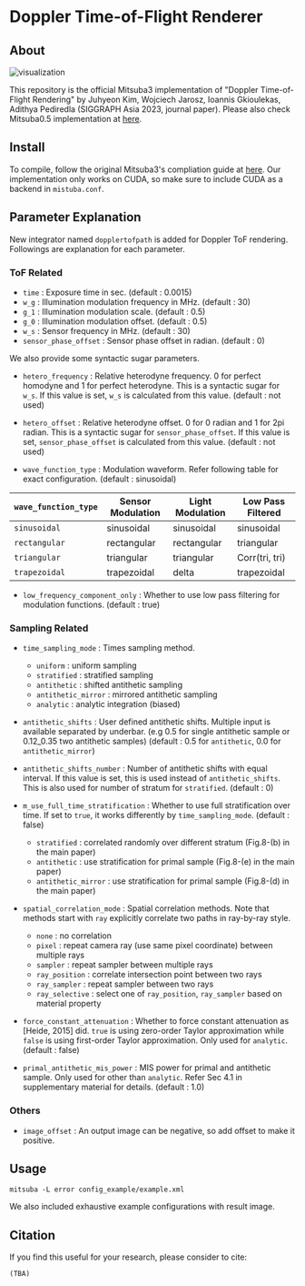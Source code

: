 Doppler Time-of-Flight Renderer
===================================
## About
![visualization](assets/teaser.gif)

This repository is the official Mitsuba3 implementation of "Doppler Time-of-Flight Rendering" by Juhyeon Kim, Wojciech Jarosz, Ioannis Gkioulekas, Adithya Pediredla (SIGGRAPH Asia 2023, journal paper).
Please also check Mitsuba0.5 implementation at [here](https://github.com/juhyeonkim95/MitsubaDopplerToF).

## Install
To compile, follow the original Mitsuba3's compliation guide at [here](https://github.com/mitsuba-renderer/mitsuba3).
Our implementation only works on CUDA, so make sure to include CUDA as a backend in `mistuba.conf`.

## Parameter Explanation
New integrator named `dopplertofpath` is added for Doppler ToF rendering.
Followings are explanation for each parameter.

### ToF Related
* `time` : Exposure time in sec. (default : 0.0015)
* `w_g` : Illumination modulation frequency in MHz. (default : 30)
* `g_1` : Illumination modulation scale. (default : 0.5)
* `g_0` : Illumination modulation offset. (default : 0.5)
* `w_s` : Sensor frequency in MHz. (default : 30)
* `sensor_phase_offset` : Sensor phase offset in radian. (default : 0)

We also provide some syntactic sugar parameters.
* `hetero_frequency` : Relative heterodyne frequency. 0 for perfect homodyne and 1 for perfect heterodyne. This is a syntactic sugar for `w_s`. If this value is set, `w_s` is calculated from this value. (default : not used)
* `hetero_offset` : Relative heterodyne offset. 0 for 0 radian and 1 for 2pi radian. This is a syntactic sugar for `sensor_phase_offset`. If this value is set, `sensor_phase_offset` is calculated from this value. (default : not used)


* `wave_function_type` : Modulation waveform. Refer following table for exact configuration. (default : sinusoidal)

| `wave_function_type` | Sensor Modulation | Light Modulation | Low Pass Filtered |
|-------------|-------------------|------------------|-------------------|
| `sinusoidal`  | sinusoidal        | sinusoidal       | sinusoidal        |
| `rectangular` | rectangular       | rectangular      | triangular        |
| `triangular`  | triangular        | triangular       | Corr(tri, tri)    |
| `trapezoidal` | trapezoidal       | delta            | trapezoidal       |

* `low_frequency_component_only` : Whether to use low pass filtering for modulation functions. (default : true)


### Sampling Related
* `time_sampling_mode` : Times sampling method.
    * `uniform` : uniform sampling
    * `stratified` : stratified sampling
    * `antithetic` : shifted antithetic sampling
    * `antithetic_mirror` : mirrored antithetic sampling
    * `analytic` : analytic integration (biased)

* `antithetic_shifts` : User defined antithetic shifts. Multiple input is available separated by underbar. (e.g 0.5 for single antithetic sample or 0.12_0.35 two antithetic samples) (default : 0.5 for `antithetic`, 0.0 for `antithetic_mirror`)
* `antithetic_shifts_number` : Number of antithetic shifts with equal interval. If this value is set, this is used instead of `antithetic_shifts`. This is also used for number of stratum for `stratified`. (default : 0)
* `m_use_full_time_stratification` : Whether to use full stratification over time. If set to `true`, it works differently by `time_sampling_mode`. (default : false)
    * `stratified` : correlated randomly over different stratum (Fig.8-(b) in the main paper)
    * `antithetic` : use stratification for primal sample (Fig.8-(e) in the main paper)
    * `antithetic_mirror` : use stratification for primal sample (Fig.8-(d) in the main paper)

* `spatial_correlation_mode` : Spatial correlation methods. Note that methods start with `ray` explicitly correlate two paths in ray-by-ray style.
    * `none` : no correlation
    * `pixel` : repeat camera ray (use same pixel coordinate) between multiple rays
    * `sampler` : repeat sampler between multiple rays
    * `ray_position` : correlate intersection point between two rays
    * `ray_sampler` : repeat sampler between two rays
    * `ray_selective` : select one of `ray_position`, `ray_sampler` based on material property

* `force_constant_attenuation` : Whether to force constant attenuation as [Heide, 2015] did. `true` is using zero-order Taylor approximation while `false` is using first-order Taylor approximation. Only used for `analytic`. (default : false)
* `primal_antithetic_mis_power` : MIS power for primal and antithetic sample. Only used for other than `analytic`. Refer Sec 4.1 in supplementary material for details. (default : 1.0)

### Others
* `image_offset` :  An output image can be negative, so add offset to make it positive.

## Usage
```
mitsuba -L error config_example/example.xml
```
We also included exhaustive example configurations with result image.

## Citation
If you find this useful for your research, please consider to cite:
```
(TBA)
```
